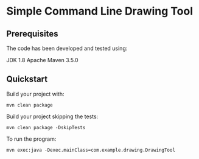 # Simple Command Line Drawing Tool

## Prerequisites

The code has been developed and tested using:

  JDK 1.8
  Apache Maven 3.5.0


## Quickstart

Build your project with:

	mvn clean package

Build your project skipping the tests:

	mvn clean package -DskipTests


To run the program:

    mvn exec:java -Dexec.mainClass=com.example.drawing.DrawingTool